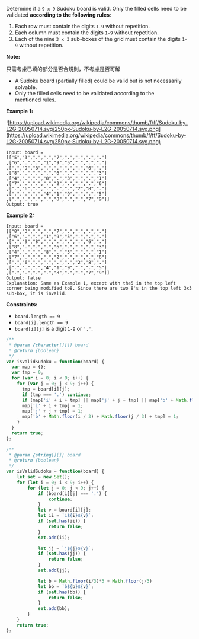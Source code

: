Determine if a `9 x 9` Sudoku board is valid. Only the filled cells need to be validated **according to the following rules**:

1. Each row must contain the digits `1-9` without repetition.
2. Each column must contain the digits `1-9` without repetition.
3. Each of the nine `3 x 3` sub-boxes of the grid must contain the digits `1-9` without repetition.

**Note:**

只需考慮已填的部分是否合規則，不考慮是否可解

- A Sudoku board (partially filled) could be valid but is not necessarily solvable.
- Only the filled cells need to be validated according to the mentioned rules.

**Example 1:**

![https://upload.wikimedia.org/wikipedia/commons/thumb/f/ff/Sudoku-by-L2G-20050714.svg/250px-Sudoku-by-L2G-20050714.svg.png](https://upload.wikimedia.org/wikipedia/commons/thumb/f/ff/Sudoku-by-L2G-20050714.svg/250px-Sudoku-by-L2G-20050714.svg.png)

```
Input: board =
[["5","3",".",".","7",".",".",".","."]
,["6",".",".","1","9","5",".",".","."]
,[".","9","8",".",".",".",".","6","."]
,["8",".",".",".","6",".",".",".","3"]
,["4",".",".","8",".","3",".",".","1"]
,["7",".",".",".","2",".",".",".","6"]
,[".","6",".",".",".",".","2","8","."]
,[".",".",".","4","1","9",".",".","5"]
,[".",".",".",".","8",".",".","7","9"]]
Output: true

```

**Example 2:**

```
Input: board =
[["8","3",".",".","7",".",".",".","."]
,["6",".",".","1","9","5",".",".","."]
,[".","9","8",".",".",".",".","6","."]
,["8",".",".",".","6",".",".",".","3"]
,["4",".",".","8",".","3",".",".","1"]
,["7",".",".",".","2",".",".",".","6"]
,[".","6",".",".",".",".","2","8","."]
,[".",".",".","4","1","9",".",".","5"]
,[".",".",".",".","8",".",".","7","9"]]
Output: false
Explanation: Same as Example 1, except with the5 in the top left corner being modified to8. Since there are two 8's in the top left 3x3 sub-box, it is invalid.

```

**Constraints:**

- `board.length == 9`
- `board[i].length == 9`
- `board[i][j]` is a digit `1-9` or `'.'`.

```jsx
/**
 * @param {character[][]} board
 * @return {boolean}
 */
var isValidSudoku = function(board) {
  var map = {};
  var tmp = 0;
  for (var i = 0; i < 9; i++) {
    for (var j = 0; j < 9; j++) {
      tmp = board[i][j];
      if (tmp === '.') continue;
      if (map['i' + i + tmp] || map['j' + j + tmp] || map['b' + Math.floor(i / 3) + Math.floor(j / 3) + tmp]) return false;
      map['i' + i + tmp] = 1;
      map['j' + j + tmp] = 1;
      map['b' + Math.floor(i / 3) + Math.floor(j / 3) + tmp] = 1;
    }
  }
  return true;
};
```

```jsx
/**
 * @param {string[][]} board
 * @return {boolean}
 */
var isValidSudoku = function(board) {
    let set = new Set();
    for (let i = 0; i < 9; i++) {
        for (let j = 0; j < 9; j++) {
            if (board[i][j] === '.') {
                continue;
            }
            let v = board[i][j];
            let ii = `i${i}${v}`;
            if (set.has(ii)) {
                return false;
            }
            set.add(ii);

            let jj = `j${j}${v}`;
            if (set.has(jj)) {
                return false;
            }
            set.add(jj);

            let b = Math.floor(i/3)*3 + Math.floor(j/3)
            let bb = `b${b}${v}`;
            if (set.has(bb)) {
                return false;
            }
            set.add(bb);
        }
    }
    return true;
};
```
